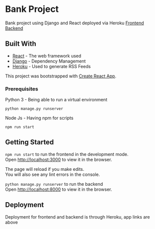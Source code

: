 # Bank Project

Bank project using Django and React deployed via Heroku
[Frontend]()
[Backend]()

## Built With

* [React](http://www.dropwizard.io/1.0.2/docs/) - The web framework used
* [Django](https://maven.apache.org/) - Dependency Management
* [Heroku](https://rometools.github.io/rome/) - Used to generate RSS Feeds

This project was bootstrapped with [Create React App](https://github.com/facebook/create-react-app).

### Prerequisites

Python 3 - Being able to run a virtual environment

```
python manage.py runserver
```

Node Js - Having npm for scripts
```
npm run start
```

## Getting Started

`npm run start` to run the frontend in the development mode.<br />
Open [http://localhost:3000](http://localhost:3000) to view it in the browser.

The page will reload if you make edits.<br />
You will also see any lint errors in the console.

`python manage.py runserver` to run the backend<br />
Open [http://localhost:8000](http://localhost:8000) to view it in the browser.

## Deployment

Deployment for frontend and backend is through Heroku, app links are above